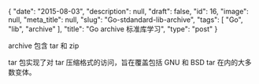 {
    "date": "2015-08-03",
    "description": null,
    "draft": false,
    "id": 16,
    "image": null,
    "meta_title": null,
    "slug": "Go-stdandard-lib-archive",
    "tags": [
        "Go",
        "lib",
        "archive"
    ],
    "title": "Go archive 标准库学习",
    "type": "post"
}

archive 包含 tar 和 zip

tar 包实现了对 tar 压缩格式的访问，旨在覆盖包括 GNU 和 BSD tar 在内的大多数变体。